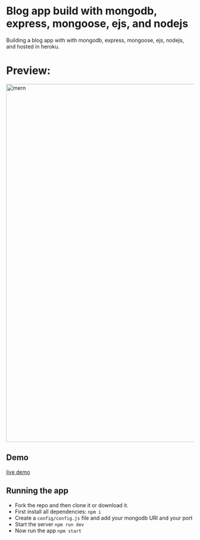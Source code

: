 # Blog app build with mongodb, express, mongoose, ejs, and nodejs

<p>Building a blog app with with mongodb, express, mongoose, ejs, nodejs, and hosted in heroku.</p>

# Preview:
<img width="960" alt="mern" src="https://user-images.githubusercontent.com/47330228/179565844-839fccdb-7a6c-4f91-9e85-03a45c03b685.png">

## Demo
[live demo](https://b-log-mern-app.herokuapp.com/blogs)

## Running the app
- Fork the repo and then clone it or download it.
- First install all dependencies: `npm i`
- Create a ```config/config.js``` file and add your mongodb URI and your port
- Start the server `npm run dev`
- Now run the app `npm start`
